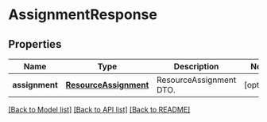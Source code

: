 # AssignmentResponse

## Properties
Name | Type | Description | Notes
------------ | ------------- | ------------- | -------------
**assignment** | [**ResourceAssignment**](ResourceAssignment.md) | ResourceAssignment DTO. | [optional] 

[[Back to Model list]](../README.md#documentation-for-models) [[Back to API list]](../README.md#documentation-for-api-endpoints) [[Back to README]](../README.md)



